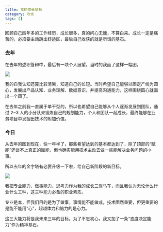 ```yaml
---
title: 我的成长基石
category: 吹水
tags: []
---
```


回顾自己四年多的工作经历，成长很多，真的问心无愧，不算白来。成长一定是痛苦的，必须要主动跳出舒适区，最后自己收获的就是所谓的基石。

<!-- more -->

### 去年

在去年的述职答辩中，最后有一块个人展望，当时的我画了这样一幅图。

<img src="/images/captures/20201121_past_pyramid.jpg">

我的自我认知还算比较清晰，知道自己的长短。当时希望自己能够以固定产线为圆心，发展出产品认知、业务理解、数据意识，并提高沟通能力，这样围绕圆心就画出一个圆了。

在去年之前我一直属于单干型的，所以也希望自己能够从个人逐渐发展到团队，通过 2~3 人的小分队来锻炼自己的规划能力，个人和团队一起成长，最终能够在业务项目中发掘出技术的附加价值。

### 今日

从去年的图到现在，快一年半了，那些希望达到的基本都达到了，除了顶部的“赋能”还谈不上真正的赋能，但也确实能用技术主动去做一些能解决业务问题的小事。

所以去年的金字塔有必要升级一下啦，给自己新阶段的新目标。

<img src="/images/captures/20201121_new_pyramid.jpg">

我把专业能力、做事能力、思考力作为我的成长三驾马车，而且我认为无论什么行业什么工种，这三种能力必备的职业素质。

专业是本，但我们目的是为了做事。事情能不能做成，技术固然重要，但更重要的是能不能用“心”，超越体力和脑力的是心力。

这三大能力将是我未来三年的目标，为了不忘初心，我又加了一条“态度决定能力”作为精神基石。